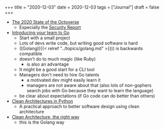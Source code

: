 +++
title = "2020-12-03"
date = 2020-12-03
tags = ["Journal"]
draft = false
+++

-   [The 2020 State of the Octoverse](https://octoverse.github.com/)
    -   Especially the [Security Report](https://octoverse.github.com/static/2020-security-report.pdf)
-   [Introducing your team to Go](https://changelog.com/gotime/151)
    -   Start with a small project
    -   Lots of devs write code, but writing good software is hard
    -   ([Golang]({{< relref "../topics/golang.md" >}})) is backwards compatible
    -   doesn't do to much magic (like Ruby)
        -   is also an advantage
    -   It might be a good start for a CLI tool
    -   Managers don't need to hire Go talents
        -   a motivated dev might easily learn it
        -   managers are not aware about that (also lots of non-gophers search jobs with Go because they want to learn the language)
    -   be clear about expectations (if Go code can do better than others)
-   [Clean Architectures in Python](https://ep2020.europython.eu/media/conference/slides/9kugWub-clean-architectures-in-python.pdf)
    -   A practical approach to better software design using clean architecture
-   [Clean Architecture, the right way](https://dev.to/l04db4l4nc3r/clean-architecture-the-right-way-1dfk)
    -   this is the Golang way